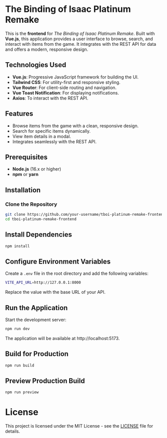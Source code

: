 # The Binding of Isaac Platinum Remake

This is the **frontend** for *The Binding of Isaac Platinum Remake*. Built with **Vue.js**, this application provides a user interface to browse, search, and interact with items from the game. It integrates with the REST API for data and offers a modern, responsive design.

## Technologies Used

- **Vue.js**: Progressive JavaScript framework for building the UI.
- **Tailwind CSS**: For utility-first and responsive styling.
- **Vue Router**: For client-side routing and navigation.
- **Vue Toast Notification**: For displaying notifications.
- **Axios**: To interact with the REST API.

## Features

- Browse items from the game with a clean, responsive design.
- Search for specific items dynamically.
- View item details in a modal.
- Integrates seamlessly with the REST API.

## Prerequisites

- **Node.js** (16.x or higher)
- **npm** or **yarn**

## Installation

### Clone the Repository

```bash
git clone https://github.com/your-username/tboi-platinum-remake-frontend.git
cd tboi-platinum-remake-frontend
```

## Install Dependencies

```bash
npm install
```

## Configure Environment Variables

Create a ```.env``` file in the root directory and add the following variables:

```bash
VITE_API_URL=http://127.0.0.1:8000
```
Replace the value with the base URL of your API.

## Run the Application

Start the development server:

```bash
npm run dev
```
The application will be available at http://localhost:5173.

## Build for Production

```bash
npm run build
```

## Preview Production Build

```bash
npm run preview
```

# License

This project is licensed under the MIT License - see the [LICENSE](./LICENSE) file for details.
